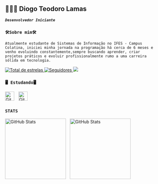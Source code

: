 ## 🧑🏽‍💻 Diogo Teodoro Lamas
***`Desenvolvedor Iniciante`***
### **`🛠️Sobre mim🛠️`**
    Atualmente estudante de Sistemas de Informação no IFES - Campus Colatina, iniciei minha jornada na programação há cerca de 6 meses e venho evoluindo constantemente,sempre buscando aprender, criar projetos práticos e evoluir profissionalmente rumo a uma carreira sólida em tecnologia.
 <a href="https://github.com/TheTekig?tab=repositories&sort=stargazers">
        <img 
            alt="Total de estrelas" 
            title="Total de estrelas GitHub" 
            src="https://custom-icon-badges.demolab.com/github/stars/TheTekig?color=55960c&style=for-the-badge&labelColor=488207&logo=star&label=estrelas"
        />
<a href="https://github.com/TheTekig?tab=followers">
        <img 
            alt="Seguidores" 
            title="Me siga no GitHub" 
            src="https://custom-icon-badges.demolab.com/github/followers/TheTekig?color=236ad3&labelColor=1155ba&style=for-the-badge&logo=github&label=Seguidores&logoColor=white"
        />
<a href="https://www.linkedin.com/in/diogo-teodoro-dias-lamas-8099b6368/" target="_blank"><img src="https://img.shields.io/badge/-LinkedIn-%230077B5?style=for-the-badge&logo=linkedin&logoColor=white" target="_blank"></a> 

### **`🖥️ Estudando🖥️`**

<img  
alt="GitHub Stats" 
height="30" 
style="padding-right: 10px;" 
src="https://cdn.jsdelivr.net/gh/devicons/devicon@latest/icons/c/c-original.
svg"/>
<img 
    alt="GitHub Stats" 
    height="30" 
    style="padding-right: 10px;" src="https://cdn.jsdelivr.net/gh/devicons/devicon@latest/icons/python/python-original.svg" />

### **`STATS`**

  <img 
        align="left" 
        alt="GitHub Stats" 
        height="200" 
        style="padding-right: 10px;" 
        src="https://github-readme-stats.vercel.app/api?username=TheTekig&show_icons=true&theme=tokyonight&include_all_commits=true&locale=pt-br" 
  />

<img 
        align="left" 
        alt="GitHub Stats" 
        height="200" 
        src="https://github-readme-stats.vercel.app/api/top-langs/?username=TheTekig&theme=tokyonight&layout=compact&custom_title=Tecnologias&langs_count=10" 
  />

</p>

